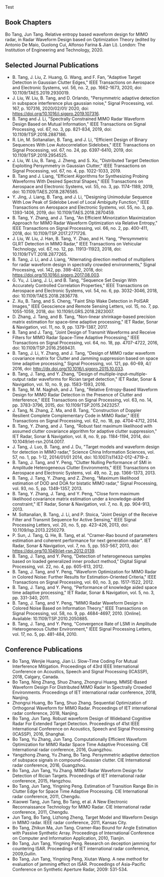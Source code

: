 Test

Book Chapters
-----
Bo Tang, Jun Tang. Relative entropy based waveform design for MIMO radar, in Radar Waveform Design based on Optimization Theory (edited by Antonio De Maio, Guolong Cui, Alfonso Farina & Jian Li). London: The Institution of Engineering and Technology, 2020.

Selected Journal Publications
------
*	B. Tang, J. Liu, Z. Huang, G. Wang, and F. Fan, "Adaptive Target Detection in Gaussian Clutter Edges," IEEE Transactions on Aerospace and Electronic Systems, vol. 56, no. 2, pp. 1662-1673, 2020, doi: 10.1109/TAES.2019.2930019. 
*	J. Liu, W. Liu, B. Tang, and D. Orlando, "Persymmetric adaptive detection in subspace interference plus gaussian noise," Signal Processing, vol. 167, p. 107316, 2020/02/01/ 2020, doi: https://doi.org/10.1016/j.sigpro.2019.107316.
*	B. Tang and J. Li, "Spectrally Constrained MIMO Radar Waveform Design Based on Mutual Information," IEEE Transactions on Signal Processing, vol. 67, no. 3, pp. 821-834, 2019, doi: 10.1109/TSP.2018.2887186.
*	R. Lin, M. Soltanalian, B. Tang, and J. Li, "Efficient Design of Binary Sequences With Low Autocorrelation Sidelobes," IEEE Transactions on Signal Processing, vol. 67, no. 24, pp. 6397-6410, 2019, doi: 10.1109/TSP.2019.2954525.
*	J. Liu, W. Liu, B. Tang, J. Zheng, and S. Xu, "Distributed Target Detection Exploiting Persymmetry in Gaussian Clutter," IEEE Transactions on Signal Processing, vol. 67, no. 4, pp. 1022-1033, 2019.
*	B. Tang and J. Liang, "Efficient Algorithms for Synthesizing Probing Waveforms With Desired Spectral Shapes," IEEE Transactions on Aerospace and Electronic Systems, vol. 55, no. 3, pp. 1174-1189, 2019, doi: 10.1109/TAES.2018.2876585.
*	Y. Jing, J. Liang, B. Tang, and J. Li, "Designing Unimodular Sequence With Low Peak of Sidelobe Level of Local Ambiguity Function," IEEE Transactions on Aerospace and Electronic Systems, vol. 55, no. 3, pp. 1393-1406, 2019, doi: 10.1109/TAES.2018.2870459.
*	B. Tang, Y. Zhang, and J. Tang, "An Efficient Minorization Maximization Approach for MIMO Radar Waveform Optimization via Relative Entropy," IEEE Transactions on Signal Processing, vol. 66, no. 2, pp. 400-411, 2018, doi: 10.1109/TSP.2017.2771726.
*	J. Liu, W. Liu, J. Han, B. Tang, Y. Zhao, and H. Yang, "Persymmetric GLRT Detection in MIMO Radar," IEEE Transactions on Vehicular Technology, vol. 67, no. 12, pp. 11913-11923, 2018, doi: 10.1109/TVT.2018.2877265.
*	B. Tang, J. Li, and J. Liang, "Alternating direction method of multipliers for radar waveform design in spectrally crowded environments," Signal Processing, vol. 142, pp. 398-402, 2018, doi: https://doi.org/10.1016/j.sigpro.2017.08.003.
*	G. Yu, J. Liang, J. Li, and B. Tang, "Sequence Set Design With Accurately Controlled Correlation Properties," IEEE Transactions on Aerospace and Electronic Systems, vol. 54, no. 6, pp. 3032-3046, 2018, doi: 10.1109/TAES.2018.2836778.
*	Z. Xu, B. Tang, and S. Cheng, "Faint Ship Wake Detection in PolSAR Images," IEEE Geoscience and Remote Sensing Letters, vol. 15, no. 7, pp. 1055-1059, 2018, doi: 10.1109/LGRS.2018.2823007.
*	D. Zhang, J. Tang, and B. Tang, "Non-linear shrinkage-based precision matrix estimation for space–time adaptive processing," IET Radar, Sonar & Navigation, vol. 11, no. 9, pp. 1379-1387, 2017.
*	B. Tang and J. Tang, "Joint Design of Transmit Waveforms and Receive Filters for MIMO Radar Space-Time Adaptive Processing," IEEE Transactions on Signal Processing, vol. 64, no. 18, pp. 4707-4722, 2016, doi: 10.1109/TSP.2016.2569431.
*	B. Tang, J. Li, Y. Zhang, and J. Tang, "Design of MIMO radar waveform covariance matrix for Clutter and Jamming suppression based on space time adaptive processing," Signal Processing, vol. 121, pp. 60-69, 4// 2016, doi: http://dx.doi.org/10.1016/j.sigpro.2015.10.033.
*	B. Tang, J. Tang, and Y. Zhang, "Design of multiple-input–multiple-output radar waveforms for Rician target detection," IET Radar, Sonar & Navigation, vol. 10, no. 9, pp. 1583-1593, 2016.
*	B. Tang, M. M. Naghsh, and J. Tang, "Relative Entropy-Based Waveform Design for MIMO Radar Detection in the Presence of Clutter and Interference," IEEE Transactions on Signal Processing, vol. 63, no. 14, pp. 3783-3796, 2015, doi: 10.1109/TSP.2015.2423257.
*	J. Tang, N. Zhang, Z. Ma, and B. Tang, "Construction of Doppler Resilient Complete Complementary Code in MIMO Radar," IEEE Transactions on Signal Processing, vol. 62, no. 18, pp. 4704-4712, 2014.
*	B. Tang, Y. Zhang, and J. Tang, "Robust fast maximum likelihood with assumed clutter covariance algorithm for adaptive clutter suppression," IET Radar, Sonar & Navigation, vol. 8, no. 9, pp. 1184-1194, 2014, doi: 10.1049/iet-rsn.2014.0017.
*	J. Tang, J. Luo, B. Tang, and J. Du, "Target models and waveform design for detection in MIMO radar," Science China Information Sciences, vol. 57, no. 1, pp. 1-12, 2014/01/01 2014, doi: 10.1007/s11432-012-4719-z.
*	B. Tang, J. Tang, and Y. Peng, "Clutter Nulling Performance of SMI in Amplitude Heterogeneous Clutter Environments," IEEE Transactions on Aerospace and Electronic Systems, vol. 49, no. 2, pp. 1366-1373, 2013.
*	B. Tang, J. Tang, Y. Zhang, and Z. Zheng, "Maximum likelihood estimation of DOD and DOA for bistatic MIMO radar," Signal Processing, vol. 93, no. 5, pp. 1349-1357, 2013.
*	B. Tang, Y. Zhang, J. Tang, and Y. Peng, "Close form maximum likelihood covariance matrix estimation under a knowledge-aided constraint," IET Radar, Sonar & Navigation, vol. 7, no. 8, pp. 904-913, 2013.
*	M. Soltanalian, B. Tang, J. Li, and P. Stoica, "Joint Design of the Receive Filter and Transmit Sequence for Active Sensing," IEEE Signal Processing Letters, vol. 20, no. 5, pp. 423-426, 2013, doi: 10.1109/lsp.2013.2250279.
*	P. Sun, J. Tang, Q. He, B. Tang, et al. "Cramer-Rao bound of parameters estimation and coherent performance for next generation radar". IET Radar, Sonar & Navigation, vol. 7, no. 5, pp. 553-567, 2013, doi: https://doi.org/10.1049/iet-rsn.2012.0139.
*	B. Tang, J. Tang, and Y. Peng, "Detection of heterogeneous samples based on loaded generalized inner product method," Digital Signal Processing, vol. 22, no. 4, pp. 605-613, 2012.
*	B. Tang, J. Tang, and Y. Peng, "Waveform Optimization for MIMO Radar in Colored Noise: Further Results for Estimation-Oriented Criteria," IEEE Transactions on Signal Processing, vol. 60, no. 3, pp. 1517-1522, 2012.
*	B. Tang, J. Tang, and Y. Peng, "Performance of knowledge aided space time adaptive processing," IET Radar, Sonar & Navigation, vol. 5, no. 3, pp. 331-340, 2011. 
*	B. Tang, J. Tang, and Y. Peng, "MIMO Radar Waveform Design in Colored Noise Based on Information Theory," IEEE Transactions on Signal Processing, vol. 58, no. 9, pp. 4684-4697, 2010. [Online]. Available: 10.1109/TSP.2010.2050885.
*	B. Tang, J. Tang, and Y. Peng, "Convergence Rate of LSMI in Amplitude Heterogeneous Clutter Environment," IEEE Signal Processing Letters, vol. 17, no. 5, pp. 481-484, 2010. 


Conference Publications
------
*	Bo Tang, Wenjie Huang, Jian Li. Slow-Time Coding For Mutual Interference Mitigation. Proceedings of 43rd IEEE International Conference on Acoustics, Speech and Signal Processing (ICASSP), 2018, Calgary, Canada.
*	Bo Tang, Ning Zhang, Shuo Zhang, Zhongrui Huang. MMSE-Based Waveform Design For Distributed MIMO Radar In Spectrally Crowded Environments. Proceedings of IET international radar conference, 2018, Nanjing.
*	Zhongrui Huang, Bo Tang, Shuo Zhang. Sequential Optimization of Orthogonal Waveform for MIMO Radar. Proceedings of IET international radar conference, 2018, Nanjing.
*	Bo Tang, Jun Tang. Robust waveform Design of Wideband Cognitive Radar For Extended Target Detection. Proceedings of 41st IEEE International Conference on Acoustics, Speech and Signal Processing (ICASSP), 2016, Shanghai.
*	Bo Tang, Yu Zhang, Jun Tang. Computationally Efficient Waveform Optimization for MIMO Radar Space Time Adaptive Processing. CIE International radar conference, 2016, Guangzhou.
*	Yangzhong Zhang, Yu Zhang, Bo Tang. Persymmetric adaptive detection of subspace signals in compound-Gaussian clutter. CIE International radar conference, 2016, Guangzhou.
*	Bo Tang, Jun Tang, Yu Zhang. MIMO Radar Waveform Design for Detection of Rician Targets. Proceedings of IET international radar conference, 2015, Hangzhou. 
*	Bo Tang, Jun Tang, Yingning Peng. Estimation of Transition Range Bin in Clutter Edge for Space Time Adaptive Processing. CIE International radar conference, 2011, Chengdu. 
* Xiaowei Tang, Jun Tang, Bo Tang, et al. A New Electronic Reconnaissance Technology for MIMO Radar. CIE International radar conference, 2011, Chengdu. 
*	Jun Tang, Bo Tang, Lizhong Zheng, Target Model and Waveform Design in MIMO radar. IEEE radar conference, 2011, Kansas City.
*	Bo Tang, Zhikun Ma, Jun Tang. Cramer-Rao Bound for Angle Estimation with Passive Synthetic Array. Proceedings of International Conference on Computer and Information Application, 2010, Tianjin. 
*	Bo Tang, Jun Tang, Yingning Peng. Research on deception jamming for countering ISAR. Proceedings of IET international radar conference, 2009,Guilin. 
*	Bo Tang, Jun Tang, Yingning Peng, Xiutan Wang. A new method for evaluation of jamming effect on ISAR. Proceedings of Asia-Pacific Conference on Synthetic Aperture Radar, 2009: 531-534.
